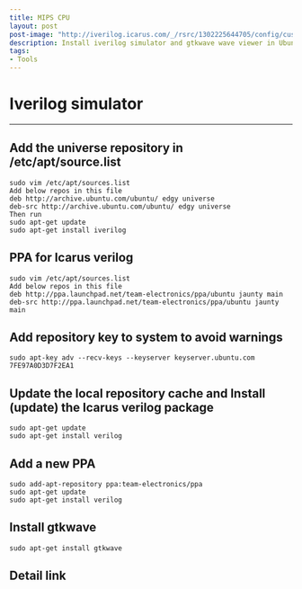 ```yaml
---
title: MIPS CPU
layout: post
post-image: "http://iverilog.icarus.com/_/rsrc/1302225644705/config/customLogo.gif?revision=5"
description: Install iverilog simulator and gtkwave wave viewer in Ubuntu
tags:
- Tools
---
```


# Iverilog simulator

------
## Add the universe repository in /etc/apt/source.list

```shell
sudo vim /etc/apt/sources.list
Add below repos in this file
deb http://archive.ubuntu.com/ubuntu/ edgy universe 
deb-src http://archive.ubuntu.com/ubuntu/ edgy universe
Then run
sudo apt-get update
sudo apt-get install iverilog
```

## PPA for Icarus verilog

```shell
sudo vim /etc/apt/sources.list
Add below repos in this file
deb http://ppa.launchpad.net/team-electronics/ppa/ubuntu jaunty main 
deb-src http://ppa.launchpad.net/team-electronics/ppa/ubuntu jaunty main
```

## Add repository key to system to avoid warnings

```shell
sudo apt-key adv --recv-keys --keyserver keyserver.ubuntu.com 7FE97A0D3D7F2EA1
```

## Update the local repository cache and Install (update) the Icarus verilog package

```shell
sudo apt-get update
sudo apt-get install verilog
```

## Add a new PPA

```shell
sudo add-apt-repository ppa:team-electronics/ppa
sudo apt-get update
sudo apt-get install verilog
```

## Install gtkwave 

```shell
sudo apt-get install gtkwave
```

## Detail link

[iverlog]: http://iverilog.icarus.com/	"iverlog official website"

